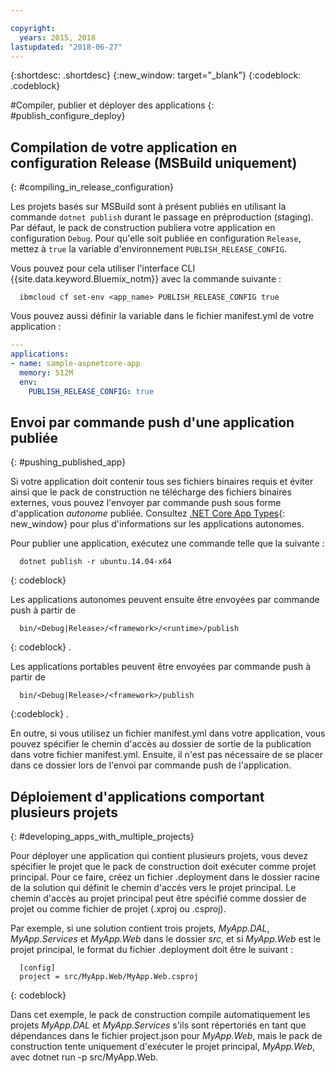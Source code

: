 ```yaml
---

copyright:
  years: 2015, 2018
lastupdated: "2018-06-27"
---
```


{:shortdesc: .shortdesc}
{:new_window: target="_blank"}
{:codeblock: .codeblock}


#Compiler, publier et déployer des applications
{: #publish_configure_deploy}

## Compilation de votre application en configuration Release (MSBuild uniquement)
{: #compiling_in_release_configuration}

Les projets basés sur MSBuild sont à présent publiés en utilisant la commande `dotnet publish` durant le passage en préproduction (staging).  Par défaut, le pack de construction publiera votre application en configuration `Debug`.
Pour qu'elle soit publiée en configuration `Release`, mettez à `true` la variable d'environnement `PUBLISH_RELEASE_CONFIG`.

Vous pouvez pour cela utiliser l'interface CLI {{site.data.keyword.Bluemix_notm}} avec la commande suivante :

```shell
  ibmcloud cf set-env <app_name> PUBLISH_RELEASE_CONFIG true
```

Vous pouvez aussi définir la variable dans le fichier manifest.yml de votre application :

```yml
---
applications:
- name: sample-aspnetcore-app
  memory: 512M
  env:
    PUBLISH_RELEASE_CONFIG: true
```

## Envoi par commande push d'une application publiée
{: #pushing_published_app}

Si votre application doit contenir tous ses fichiers binaires requis et éviter ainsi que le pack de construction ne télécharge des fichiers binaires externes, vous pouvez l'envoyer par commande push sous forme d'application *autonome* publiée.  Consultez [.NET Core App Types](https://docs.microsoft.com/en-us/dotnet/articles/core/app-types){: new_window} pour plus d'informations sur les applications autonomes.

Pour publier une application, exécutez une commande telle que la suivante :
```
  dotnet publish -r ubuntu.14.04-x64
```
{: codeblock}

Les applications autonomes peuvent ensuite être envoyées par commande push à partir de
```
  bin/<Debug|Release>/<framework>/<runtime>/publish
```
{: codeblock}
.

Les applications portables peuvent être envoyées par commande push à partir de
```
  bin/<Debug|Release>/<framework>/publish
```
{:codeblock}
.

En outre, si vous utilisez un fichier manifest.yml dans votre application, vous pouvez spécifier le chemin d'accès au dossier de sortie de la publication dans votre fichier manifest.yml.  Ensuite, il n'est pas nécessaire de se placer dans ce dossier lors de l'envoi par commande push de l'application.

## Déploiement d'applications comportant plusieurs projets
{: #developing_apps_with_multiple_projects}

Pour déployer une application qui contient plusieurs projets, vous devez spécifier le projet que le pack de construction doit exécuter comme projet principal. Pour ce faire, créez un fichier .deployment dans le dossier racine de la solution qui définit le chemin d'accès vers le projet principal. Le chemin d'accès au projet principal peut être spécifié comme dossier de projet ou comme fichier de projet (.xproj ou .csproj).

Par exemple, si une solution contient trois projets, *MyApp.DAL*, *MyApp.Services* et *MyApp.Web* dans le dossier *src*, et si *MyApp.Web* est le projet principal, le format du fichier .deployment doit être le suivant :
```
  [config]
  project = src/MyApp.Web/MyApp.Web.csproj
```
{: codeblock}

Dans cet exemple, le pack de construction compile automatiquement les projets *MyApp.DAL* et *MyApp.Services* s'ils sont répertoriés en tant que dépendances dans le fichier project.json pour *MyApp.Web*, mais le pack de construction tente uniquement d'exécuter le projet principal, *MyApp.Web*, avec dotnet run -p src/MyApp.Web.

